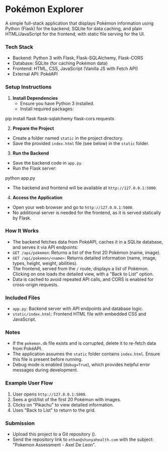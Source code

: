 # Pokémon Explorer

A simple full-stack application that displays Pokémon information using Python (Flask) for the backend, SQLite for data caching, and plain HTML/JavaScript for the frontend, with static file serving for the UI.

### Tech Stack
- Backend: Python 3 with Flask, Flask-SQLAlchemy, Flask-CORS
- Database: SQLite (for caching Pokémon data)
- Frontend: HTML, CSS, JavaScript (Vanilla JS with Fetch API)
- External API: PokéAPI[](https://pokeapi.co/)

### Setup Instructions
1. **Install Dependencies**
   - Ensure you have Python 3 installed.
   - Install required packages:

pip install flask flask-sqlalchemy flask-cors requests

2. **Prepare the Project**
- Create a folder named `static` in the project directory.
- Save the provided `index.html` file (see below) in the `static` folder.

3. **Run the Backend**
- Save the backend code in `app.py`.
- Run the Flask server:

python app.py

- The backend and frontend will be available at `http://127.0.0.1:5000`.

4. **Access the Application**
- Open your web browser and go to `http://127.0.0.1:5000`.
- No additional server is needed for the frontend, as it is served statically by Flask.

### How It Works
- The backend fetches data from PokéAPI, caches it in a SQLite database, and serves it via API endpoints:
- `GET /api/pokemon`: Returns a list of the first 20 Pokémon (name, image).
- `GET /api/pokemon/<name>`: Returns detailed information (name, image, types, height, weight, abilities).
- The frontend, served from the `/` route, displays a list of Pokémon. Clicking on one loads the detailed view, with a "Back to List" option.
- Data is cached to avoid repeated API calls, and CORS is enabled for cross-origin requests.

### Included Files
- `app.py`: Backend server with API endpoints and database logic.
- `static/index.html`: Frontend HTML file with embedded CSS and JavaScript.

### Notes
- If the `pokemon.db` file exists and is corrupted, delete it to re-fetch data from PokéAPI.
- The application assumes the `static` folder contains `index.html`. Ensure this file is present before running.
- Debug mode is enabled (`debug=True`), which provides helpful error messages during development.

### Example User Flow
1. User opens `http://127.0.0.1:5000`.
2. Sees a grid/list of the first 20 Pokémon with images.
3. Clicks on "Pikachu" to view detailed information.
4. Uses "Back to List" to return to the grid.

### Submission
- Upload this project to a Git repository ().
- Send the repository link to `ethan@shunyahealth.com` with the subject: "Pokemon Assessment - Axel De Leon".